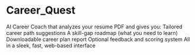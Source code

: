 # Career_Quest
AI Career Coach that analyzes your resume PDF and gives you:  Tailored career path suggestions  A skill-gap roadmap (what you need to learn)  Downloadable career plan report  Optional feedback and scoring system  All in a sleek, fast, web-based interface
